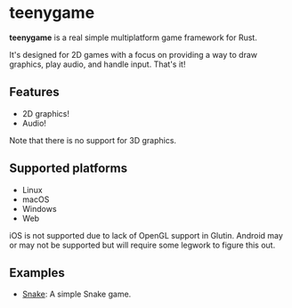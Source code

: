 # teenygame

**teenygame** is a real simple multiplatform game framework for Rust.

It's designed for 2D games with a focus on providing a way to draw graphics, play audio, and handle input. That's it!

## Features
- 2D graphics!
- Audio!

Note that there is no support for 3D graphics.

## Supported platforms

- Linux
- macOS
- Windows
- Web

iOS is not supported due to lack of OpenGL support in Glutin. Android may or may not be supported but will require some legwork to figure this out.

## Examples

- [Snake](examples/snake): A simple Snake game.

